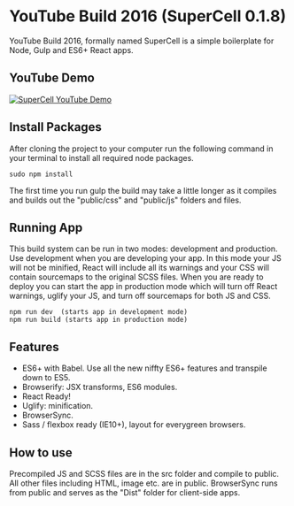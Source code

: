 # YouTube Build 2016 (SuperCell 0.1.8)

YouTube Build 2016, formally named SuperCell is a simple boilerplate for Node, Gulp and ES6+ React apps. 

## YouTube Demo
[![SuperCell YouTube Demo](http://img.youtube.com/vi/BwzjYK1Hd0Y/0.jpg)](https://www.youtube.com/watch?v=BwzjYK1Hd0Y)

## Install Packages

After cloning the project to your computer run the following command in your terminal to install all required node packages.

    sudo npm install

The first time you run gulp the build may take a little longer as it compiles and builds out the "public/css" and "public/js" folders and files.

## Running App
This build system can be run in two modes: development and production.  Use development when you are developing your app.  In this mode your JS will not be minified, React will include all its warnings and your CSS will contain sourcemaps to the original SCSS files.  When you are ready to deploy you can start the app in production mode which will turn off React warnings, uglify your JS, and turn off sourcemaps for both JS and CSS.

    npm run dev  (starts app in development mode)  
    npm run build (starts app in production mode)


## Features

- ES6+ with Babel.  Use all the new niffty ES6+ features and transpile down to ES5.
- Browserify: JSX transforms, ES6 modules.
- React Ready!
- Uglify: minification.
- BrowserSync.
- Sass / flexbox ready (IE10+), layout for everygreen browsers.

## How to use

Precompiled JS and SCSS files are in the src folder and compile to public.  All other files including HTML, image etc. are in public.  BrowserSync runs from public and serves as the "Dist" folder for client-side apps.
